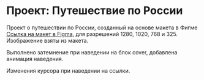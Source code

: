# Проект: Путешествие по России

Проект о путешествии по России, созданный на основе макета в Фигме
[Ссылка на макет в Figma](https://www.figma.com/file/5S2WSbEFL6awjVWJ0NWL8Q/Sprint-3_-Russia-_-desktop-mobile?node-id=28503%3A0), для разрешений 1280, 1020, 768 и 325.
Изображение взяты из макета.

Выполнено затемнение при наведении на блок cover, добавлена анимация наведения.

Изменения курсора при наведении на ссылки.

